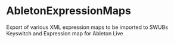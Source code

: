 # AbletonExpressionMaps
Export of various XML expression maps to be imported to SWUBs Keyswitch and Expression map for Ableton Live
